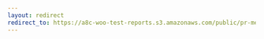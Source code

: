 ```yaml
---
layout: redirect
redirect_to: https://a8c-woo-test-reports.s3.amazonaws.com/public/pr-merge/43020/api/index.html
---
```

